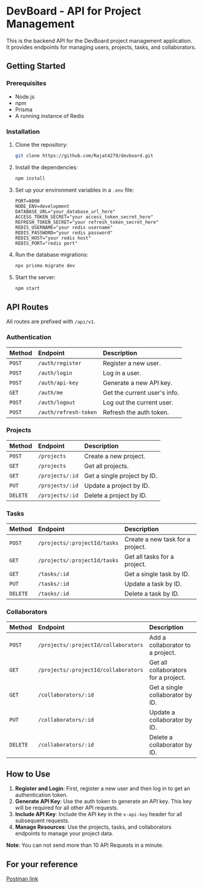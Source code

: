 # DevBoard - API for Project Management

This is the backend API for the DevBoard project management application. It provides endpoints for managing users, projects, tasks, and collaborators.

## Getting Started

### Prerequisites

- Node.js
- npm
- Prisma
- A running instance of Redis

### Installation

1.  Clone the repository:
    ```bash
    git clone https://github.com/Rajat4279/devboard.git
    ```
2.  Install the dependencies:
    ```bash
    npm install
    ```
3.  Set up your environment variables in a `.env` file:
    ```
    PORT=8000
    NODE_ENV=development
    DATABASE_URL="your_database_url_here"
    ACCESS_TOKEN_SECRET="your access_token_secret_here"
    REFRESH_TOKEN_SECRET="your refresh_token_secret_here"
    REDIS_USERNAME="your redis username"
    REDIS_PASSWORD="your redis password"
    REDIS_HOST="your redis host"
    REDIS_PORT="redis port"
    ```
4.  Run the database migrations:
    ```bash
    npx prisma migrate dev
    ```
5.  Start the server:
    ```bash
    npm start
    ```

## API Routes

All routes are prefixed with `/api/v1`.

### Authentication

| Method | Endpoint              | Description                  |
| :----- | :-------------------- | :--------------------------- |
| `POST` | `/auth/register`      | Register a new user.         |
| `POST` | `/auth/login`         | Log in a user.               |
| `POST` | `/auth/api-key`       | Generate a new API key.      |
| `GET`  | `/auth/me`            | Get the current user's info. |
| `POST` | `/auth/logout`        | Log out the current user.    |
| `POST` | `/auth/refresh-token` | Refresh the auth token.      |

### Projects

| Method   | Endpoint        | Description                 |
| :------- | :-------------- | :-------------------------- |
| `POST`   | `/projects`     | Create a new project.       |
| `GET`    | `/projects`     | Get all projects.           |
| `GET`    | `/projects/:id` | Get a single project by ID. |
| `PUT`    | `/projects/:id` | Update a project by ID.     |
| `DELETE` | `/projects/:id` | Delete a project by ID.     |

### Tasks

| Method   | Endpoint                     | Description                      |
| :------- | :--------------------------- | :------------------------------- |
| `POST`   | `/projects/:projectId/tasks` | Create a new task for a project. |
| `GET`    | `/projects/:projectId/tasks` | Get all tasks for a project.     |
| `GET`    | `/tasks/:id`                 | Get a single task by ID.         |
| `PUT`    | `/tasks/:id`                 | Update a task by ID.             |
| `DELETE` | `/tasks/:id`                 | Delete a task by ID.             |

### Collaborators

| Method   | Endpoint                             | Description                          |
| :------- | :----------------------------------- | :----------------------------------- |
| `POST`   | `/projects/:projectId/collaborators` | Add a collaborator to a project.     |
| `GET`    | `/projects/:projectId/collaborators` | Get all collaborators for a project. |
| `GET`    | `/collaborators/:id`                 | Get a single collaborator by ID.     |
| `PUT`    | `/collaborators/:id`                 | Update a collaborator by ID.         |
| `DELETE` | `/collaborators/:id`                 | Delete a collaborator by ID.         |

## How to Use

1.  **Register and Login**: First, register a new user and then log in to get an authentication token.
2.  **Generate API Key**: Use the auth token to generate an API key. This key will be required for all other API requests.
3.  **Include API Key**: Include the API key in the `x-api-key` header for all subsequent requests.
4.  **Manage Resources**: Use the projects, tasks, and collaborators endpoints to manage your project data.

**Note**: You can not send more than 10 API Requests in a minute.

## For your reference

[Postman link](https://www.postman.com/joint-operations-geoscientist-84680570/workspace/public-workspace/collection/25450374-d36c4257-207a-4335-9ebe-0f2cf10298bd?action=share&creator=25450374)
